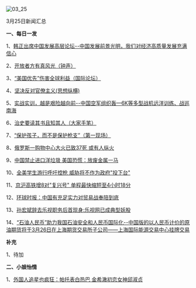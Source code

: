 ![03_25](F:\学习资料\局势分析\每日新闻汇总\2018\03_25.jpg)

3月25日新闻汇总

**一、每日一发**

1、[韩正出席中国发展高层论坛--中国发展前景光明，我们对经济高质量发展充满信心](http://paper.people.com.cn/rmrb/html/2018-03/26/nw.D110000renmrb_20180326_4-01.htm)

2、[开放者方有真风光（钟声）](http://paper.people.com.cn/rmrb/html/2018-03/26/nw.D110000renmrb_20180326_3-04.htm)

3、[“美国优先”伤害全球利益（国际论坛）](http://paper.people.com.cn/rmrb/html/2018-03/26/nw.D110000renmrb_20180326_4-04.htm)

4、[坚决反对官僚主义(思想纵横)](http://paper.people.com.cn/rmrb/html/2018-03/26/nw.D110000renmrb_20180326_2-07.htm)

5、[实战实训，越是艰险越向前--中国空军组织轰—6K等多型战机远洋训练、战巡南海](http://paper.people.com.cn/rmrb/html/2018-03/26/nw.D110000renmrb_20180326_4-11.htm)

6、[治史要读其书且知其人（大家手笔）](http://paper.people.com.cn/rmrb/html/2018-03/26/nw.D110000renmrb_20180326_2-16.htm)

7、[“保护孩子，而不是保护枪支”（第一现场）](http://paper.people.com.cn/rmrb/html/2018-03/26/nw.D110000renmrb_20180326_1-21.htm)

8、[俄罗斯一购物中心大火已致37死 或有人纵火](http://news.163.com/photoview/00AO0001/2291967.html#p=DDQBK0FP00AO0001NOS)

9、[中国禁止进口洋垃圾 美国恐慌：放废金属一马](http://news.163.com/18/0325/07/DDNPJD2U0001875O.html)

10、[全美学生游行呼吁控枪 威胁将不作为政府"投下台"](http://news.163.com/18/0326/00/DDPLUCS800018AOP.html)

11、[京沪高铁增8对"复兴号" 单程最快缩短至4小时18分](http://news.163.com/18/0326/02/DDPQMO8M0001875N.html)

12、[环球时报：中国有充足实力对贸易战奉陪到底](http://news.163.com/18/0326/00/DDPJRUKF0001875N.html)

13、[孙宏斌辞去乐视职务后首现身:乐视网已成典型妖股](http://news.163.com/18/0325/18/DDOV0FCA0001875N.html)

14、[“石油人民币”助力我国石油安全和人民币国际化--中国版的以人民币计价的原油期货将于3月26日在上海期货交易所子公司——上海国际能源交易中心挂牌交易](https://baijiahao.baidu.com/s?id=1595791618196769362&wfr=spider&for=pc)



**补充**

1、待加



**二、小娱怡情**

1、[外国人追星也疯狂：帕托表白热巴 金希澈初恋女神邱淑贞](http://tv.67.com/dsph/2018/03/26/912248.html)